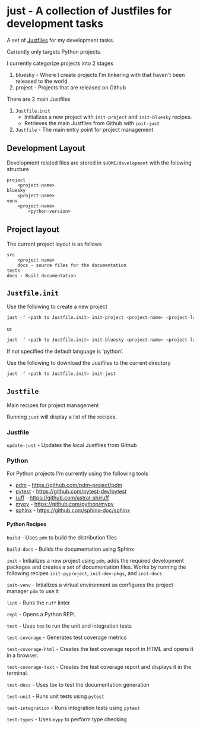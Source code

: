 # just -  A collection of Justfiles for development tasks

A set of [Justfiles](https://github.com/casey/just) for my development tasks.

Currently only targets Python projects.

I currently categorize projects into 2 stages

1. bluesky - Where I create projects I'm tinkering with that haven't been released to the world
2. project - Projects that are released on Github

There are 2 main Justfiles

1. `Justfile.init`
   - Initializes a new project with `init-project` and `init-bluesky` recipes.
   - Retrieves the main Justfiles from Github with `init-just`
2. `Justfile` - The main entry point for project management

## Development Layout

Development related files are stored in `$HOME/development` with the folowing structure

```
project
    <project-name>
bluesky
    <project-name>
venv
    <project-name>
        <python-version>
```

## Project layout

The current project layout is as follows

```
src
    <project name>
    docs - source files for the documentation
tests
docs - Built documentation
```

## `Justfile.init`

Use the following to create a new project

```sh
just -f <path to Justfile.init> init-project <project-name> <project-language>
```

or

```sh
just -f <path to Justfile.init> init-bluesky <project-name> <project-language>
```

If not specified the default language is 'python'.

Use the following to download the Justfiles to the current directory

```sh
just -f <path to Justfile.init> init-just
```

## `Justfile`

Main recipes for project management

Running `just` will display a list of the recipes.

### Justfile

`update-just` - Updates the local Justfiles from Github

### Python

For Python projects I'm currently using the following tools

- [pdm](https://pdm-project.org/en/latest/)  - https://github.com/pdm-project/pdm
- [pytest](https://docs.pytest.org/) - https://github.com/pytest-dev/pytest
- [ruff](https://docs.astral.sh/ruff/) - https://github.com/astral-sh/ruff
- [mypy](https://mypy.readthedocs.io/en/stable/) - https://github.com/python/mypy
- [sphinx](https://www.sphinx-doc.org/en/master/) - https://github.com/sphinx-doc/sphinx

#### Python Recipes

`build` - Uses `pdm` to build the distribution files

`build-docs` - Builds the documentation using Sphinx

`init` - Initializes a new project using `pdm`,
adds the required development packages
and creates a set of documentation files.
Works by running the following recipes `init-pyproject`, `init-dev-pkgs`, and `init-docs`

`init-venv` - Intializes a virtual environment as configures the project manager `pdm` to use it

`lint` - Runs the `ruff` linter

`repl` - Opens a Python REPL

`test` - Uses `tox` to run the unit and integration tests

`test-coverage` - Generates test coverage metrics

`test-coverage-html` - Creates the test coverage report in HTML and opens it in a browser.

`test-coverage-text` - Creates the test coverage report and displays it in the terminal.

`test-docs` - Uses tox to test the documentation generation

`test-unit` - Runs unit tests using `pytest`

`test-integration` - Runs integration tests using `pytest`

`test-types` - Uses `mypy` to perform type checking
